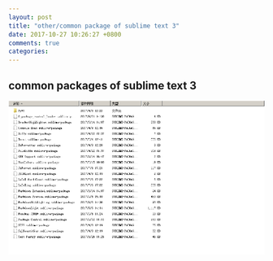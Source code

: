 ```yaml
---
layout: post
title: "other/common package of sublime text 3"
date: 2017-10-27 10:26:27 +0800
comments: true
categories: 
---
```



## common packages of sublime text 3

![common packages](imgs/sublimetext3-packages.png)